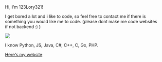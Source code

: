Hi, i'm 123Lory321!


I get bored a lot and i like to code, so feel free to contact me if there is something you would like me to code. (please dont make me code websites if not backend :) )

![](https://discord.c99.nl/widget/theme-1/698946263290478630.png)

I know Python, JS, Java, C#, C++, C, Go, PHP.

[Here's my website](https://www.123lory321.cf)
